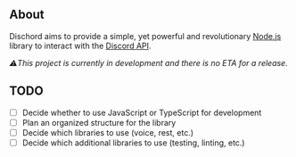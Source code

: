 ## About

Dischord aims to provide a simple, yet powerful and revolutionary [Node.js](https://nodejs.org) library to interact with the [Discord API](https://discord.com/developers/docs/intro).

_⚠️This project is currently in development and there is no ETA for a release._


## TODO
- [ ] Decide whether to use JavaScript or TypeScript for development
- [ ] Plan an organized structure for the library
- [ ] Decide which libraries to use (voice, rest, etc.)
- [ ] Decide which additional libraries to use (testing, linting, etc.)
